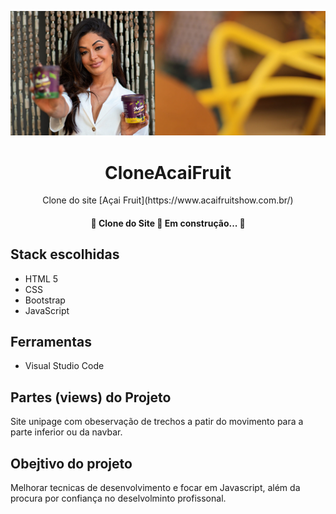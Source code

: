 ![S](https://github.com/donizeti26/CloneAcaiFruit/blob/main/images/about.jpg)
<h1 align="center">CloneAcaiFruit</h1>
<p align="center"> Clone do site [Açai Fruit](https://www.acaifruitshow.com.br/)</p>

<h4 align="center"> 
	🚧  Clone do Site 🚀 Em construção...  🚧
</h4>

## Stack escolhidas 
- HTML 5
- CSS
- Bootstrap
- JavaScript
## Ferramentas
- Visual Studio Code

##  Partes (views) do Projeto
Site unipage com obeservação de trechos a patir do movimento para a parte inferior ou da navbar.

## Obejtivo do projeto

Melhorar tecnicas de desenvolvimento e focar em Javascript, além da procura por confiança no deselvolminto profissonal.